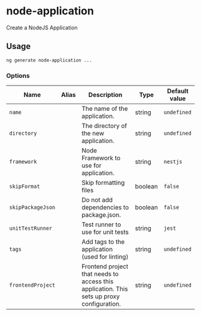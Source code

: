 # node-application

Create a NodeJS Application

## Usage

```bash
ng generate node-application ...

```

### Options

| Name              | Alias | Description                                                                               | Type    | Default value |
| ----------------- | ----- | ----------------------------------------------------------------------------------------- | ------- | ------------- |
| `name`            |       | The name of the application.                                                              | string  | `undefined`   |
| `directory`       |       | The directory of the new application.                                                     | string  | `undefined`   |
| `framework`       |       | Node Framework to use for application.                                                    | string  | `nestjs`      |
| `skipFormat`      |       | Skip formatting files                                                                     | boolean | `false`       |
| `skipPackageJson` |       | Do not add dependencies to package.json.                                                  | boolean | `false`       |
| `unitTestRunner`  |       | Test runner to use for unit tests                                                         | string  | `jest`        |
| `tags`            |       | Add tags to the application (used for linting)                                            | string  | `undefined`   |
| `frontendProject` |       | Frontend project that needs to access this application. This sets up proxy configuration. | string  | `undefined`   |
